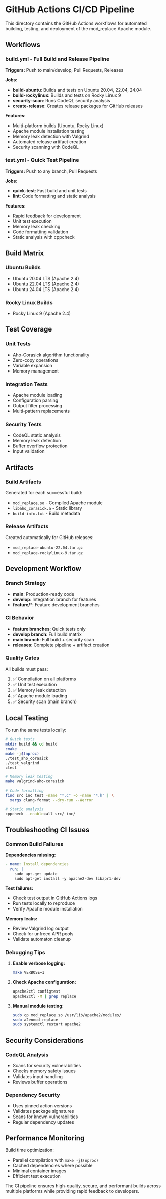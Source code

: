 # GitHub Actions CI/CD Pipeline

This directory contains the GitHub Actions workflows for automated building, testing, and deployment of the mod_replace Apache module.

## Workflows

### build.yml - Full Build and Release Pipeline
**Triggers:** Push to main/develop, Pull Requests, Releases

**Jobs:**
- **build-ubuntu**: Builds and tests on Ubuntu 20.04, 22.04, 24.04
- **build-rockylinux**: Builds and tests on Rocky Linux 9  
- **security-scan**: Runs CodeQL security analysis
- **create-release**: Creates release packages for GitHub releases

**Features:**
- Multi-platform builds (Ubuntu, Rocky Linux)
- Apache module installation testing
- Memory leak detection with Valgrind
- Automated release artifact creation
- Security scanning with CodeQL

### test.yml - Quick Test Pipeline  
**Triggers:** Push to any branch, Pull Requests

**Jobs:**
- **quick-test**: Fast build and unit tests
- **lint**: Code formatting and static analysis

**Features:**
- Rapid feedback for development
- Unit test execution
- Memory leak checking
- Code formatting validation
- Static analysis with cppcheck

## Build Matrix

### Ubuntu Builds
- Ubuntu 20.04 LTS (Apache 2.4)
- Ubuntu 22.04 LTS (Apache 2.4) 
- Ubuntu 24.04 LTS (Apache 2.4)

### Rocky Linux Builds
- Rocky Linux 9 (Apache 2.4)

## Test Coverage

### Unit Tests
- Aho-Corasick algorithm functionality
- Zero-copy operations
- Variable expansion
- Memory management

### Integration Tests  
- Apache module loading
- Configuration parsing
- Output filter processing
- Multi-pattern replacements

### Security Tests
- CodeQL static analysis
- Memory leak detection
- Buffer overflow protection
- Input validation

## Artifacts

### Build Artifacts
Generated for each successful build:
- `mod_replace.so` - Compiled Apache module
- `libaho_corasick.a` - Static library  
- `build-info.txt` - Build metadata

### Release Artifacts
Created automatically for GitHub releases:
- `mod_replace-ubuntu-22.04.tar.gz`
- `mod_replace-rockylinux-9.tar.gz`

## Development Workflow

### Branch Strategy
- **main**: Production-ready code
- **develop**: Integration branch for features
- **feature/***: Feature development branches

### CI Behavior
- **feature branches**: Quick tests only
- **develop branch**: Full build matrix
- **main branch**: Full build + security scan
- **releases**: Complete pipeline + artifact creation

### Quality Gates
All builds must pass:
1. ✅ Compilation on all platforms
2. ✅ Unit test execution  
3. ✅ Memory leak detection
4. ✅ Apache module loading
5. ✅ Security scan (main branch)

## Local Testing

To run the same tests locally:

```bash
# Quick tests
mkdir build && cd build
cmake ..
make -j$(nproc)
./test_aho_corasick
./test_valgrind
ctest

# Memory leak testing
make valgrind-aho-corasick

# Code formatting
find src inc test -name "*.c" -o -name "*.h" | \
  xargs clang-format --dry-run --Werror

# Static analysis  
cppcheck --enable=all src/ inc/
```

## Troubleshooting CI Issues

### Common Build Failures

**Dependencies missing:**
```yaml
- name: Install dependencies
  run: |
    sudo apt-get update
    sudo apt-get install -y apache2-dev libapr1-dev
```

**Test failures:**
- Check test output in GitHub Actions logs
- Run tests locally to reproduce
- Verify Apache module installation

**Memory leaks:**
- Review Valgrind log output
- Check for unfreed APR pools
- Validate automaton cleanup

### Debugging Tips

1. **Enable verbose logging:**
   ```bash
   make VERBOSE=1
   ```

2. **Check Apache configuration:**
   ```bash
   apache2ctl configtest
   apache2ctl -M | grep replace
   ```

3. **Manual module testing:**
   ```bash
   sudo cp mod_replace.so /usr/lib/apache2/modules/
   sudo a2enmod replace
   sudo systemctl restart apache2
   ```

## Security Considerations

### CodeQL Analysis
- Scans for security vulnerabilities
- Checks memory safety issues
- Validates input handling
- Reviews buffer operations

### Dependency Security
- Uses pinned action versions
- Validates package signatures
- Scans for known vulnerabilities
- Regular dependency updates

## Performance Monitoring

Build time optimization:
- Parallel compilation with `make -j$(nproc)`
- Cached dependencies where possible
- Minimal container images
- Efficient test execution

The CI pipeline ensures high-quality, secure, and performant builds across multiple platforms while providing rapid feedback to developers.